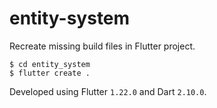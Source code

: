 # entity-system

Recreate missing build files in Flutter project.

```console
$ cd entity_system
$ flutter create .
```

Developed using Flutter `1.22.0` and Dart `2.10.0`.

